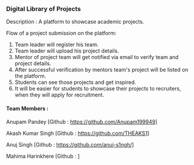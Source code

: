 <h3>Digital Library of Projects</h3>

Description : A platform to showcase academic projects.

Flow of a project submission on the platform:

1) Team leader will register his team.
2) Team leader will upload his project details.
3) Mentor of project team will get notified via email to verify team and project details.
4) After successful verification by mentors team's project will be listed on the platform.
5) Students can see those projects and get inspired.
6) It will be easier for students to showcase their projects to recruiters, when they will apply for recruitment.


<h4>Team Members :</h4>

Anupam Pandey [Github : https://github.com/Anupam199949]

Akash Kumar Singh [Github : https://github.com/THEAKS1]

Anuj Singh [Github : https://github.com/anuj-s1ngh/]

Mahima Harinkhere [Github : ]



